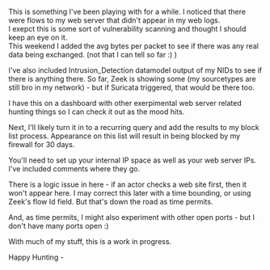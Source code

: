 This is something I've been playing with for a while.  I noticed that there were flows to my web server that didn't appear in my web logs.  
I exepct this is some sort of vulnerability scanning and thought I should keep an eye on it.  
This weekend I added the avg bytes per packet to see if there was any real data being exchanged.  (not that I can tell so far :) )

I've also included Intrusion_Detection datamodel output of my NIDs to see if there is anything there.  So far, Zeek is showing some (my sourcetypes are still bro in my network) - but if Suricata triggered, that would be there too.  

I have this on a dashboard with other exerpimental web server related hunting things so I can check it out as the mood hits.   

Next, I'll likely turn it in to a recurring query and add the results to my block list process. Appearance on this list will result in being blocked by my firewall for 30 days.

You'll need to set up your internal IP space as well as your web server IPs.  I've included comments where they go.

There is a logic issue in here - if an actor checks a web site first, then it won't appear here.  I may correct this later with a time bounding, or using Zeek's flow Id field.  But that's down the road as time permits.

And, as time permits, I might also experiment with other open ports - but I don't have many ports open :) 

With much of my stuff, this is a work in progress.

Happy Hunting - 
